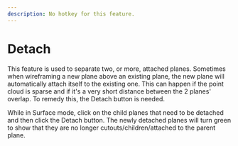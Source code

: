 ```yaml
---
description: No hotkey for this feature.
---
```


# Detach

This feature is used to separate two, or more, attached planes. Sometimes when wireframing a new plane above an existing plane, the new plane will automatically attach itself to the existing one. This can happen if the point cloud is sparse and if it's a very short distance between the 2 planes' overlap. To remedy this, the Detach button is needed.

While in Surface mode, click on the child planes that need to be detached and then click the Detach button. The newly detached planes will turn green to show that they are no longer cutouts/children/attached to the parent plane.

